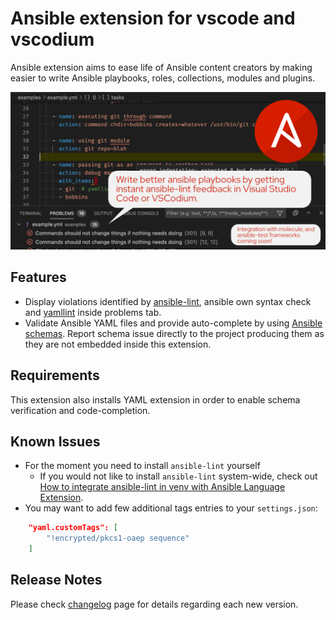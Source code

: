 # Ansible extension for vscode and vscodium

Ansible extension aims to ease life of Ansible content creators by making
easier to write Ansible playbooks, roles, collections, modules and plugins.

![ansible-lint](https://github.com/ansible-community/vscode-ansible/raw/master/images/gh-social-preview.png)

## Features

* Display violations identified by [ansible-lint](https://github.com/ansible-community/ansible-lint), ansible own syntax check and
[yamllint](https://github.com/adrienverge/yamllint) inside problems tab.
* Validate Ansible YAML files and provide auto-complete by using [Ansible schemas](https://github.com/ansible-community/schemas/tree/main/f). Report schema issue directly to the project producing them as they are not embedded inside this extension.

## Requirements

This extension also installs YAML extension in order to enable schema verification and code-completion.

## Known Issues

* For the moment you need to install `ansible-lint` yourself
  * If you would not like to install `ansible-lint` system-wide, check out [How to integrate ansible-lint in venv with Ansible Language Extension](doc/topics/integrate_ansible-lint_in_venv/README.md).
* You may want to add few additional tags entries to your `settings.json`:

```json
    "yaml.customTags": [
        "!encrypted/pkcs1-oaep sequence"
    ]
```

## Release Notes

Please check [changelog](https://marketplace.visualstudio.com/items/zbr.vscode-ansible/changelog) page for details regarding each new version.
